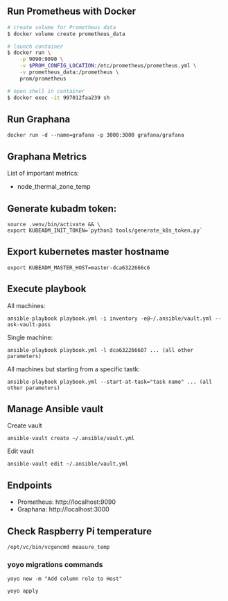 ## Run Prometheus with Docker

```bash
# create volume for Prometheus data
$ docker volume create prometheus_data

# launch container
$ docker run \
    -p 9090:9090 \
    -v $PROM_CONFIG_LOCATION:/etc/prometheus/prometheus.yml \
    -v prometheus_data:/prometheus \
    prom/prometheus

# open shell in container
$ docker exec -it 997012faa239 sh

```

## Run Graphana

```
docker run -d --name=grafana -p 3000:3000 grafana/grafana
```

## Graphana Metrics

List of important metrics:

* node_thermal_zone_temp

## Generate kubadm token:

```
source .venv/bin/activate && \
export KUBEADM_INIT_TOKEN=`python3 tools/generate_k8s_token.py`
```

## Export kubernetes master hostname

```
export KUBEADM_MASTER_HOST=master-dca6322666c6
```

## Execute playbook


All machines:

```
ansible-playbook playbook.yml -i inventory -e@~/.ansible/vault.yml --ask-vault-pass
```


Single machine:

```
ansible-playbook playbook.yml -l dca632266607 ... (all other parameters)
```


All machines but starting from a specific tastk:

```
ansible-playbook playbook.yml --start-at-task="task name" ... (all other parameters)
```

## Manage Ansible vault

Create vault
```
ansible-vault create ~/.ansible/vault.yml
```

Edit vault
```
ansible-vault edit ~/.ansible/vault.yml
```

## Endpoints

* Prometheus: http://localhost:9090
* Graphana: http://localhost:3000

## Check Raspberry Pi temperature

```
/opt/vc/bin/vcgencmd measure_temp
```

### yoyo migrations commands

```
yoyo new -m "Add column role to Host"
```

```
yoyo apply
```